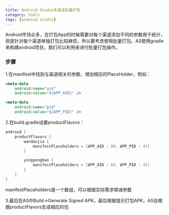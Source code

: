 ```yaml
---
title: Android Studio多渠道批量打包
category: tools
tags: [android studio]
---
```


Android市场众多，在打包App的时候需要对每个渠道添加不同的参数用于统计，但是针对每个渠道单独打包比较麻烦，所以要考虑使用批量打包。AS使用gradle来构建android项目，我们可以利用来进行批量打包操作。
<!-- more -->

### 步骤 ###

1.在manifest中找到与渠道相关的参数，增加相应的PlaceHolder，例如：
```xml
<meta-data
	android:name="aid"
	android:value="${APP_AID}" />

<meta-data
	android:name="pid"
	android:value="${APP_PID}" />
```

2.在build.gradle设置productFlavors：
```groovy
android {
	productFlavors {
		wandoujia {
			manifestPlaceholders = [APP_AID : 80, APP_PID : 43]
		}

		yingyongbao {
			manifestPlaceholders = [APP_AID : 60, APP_PID : 45]
		}
	}
}
```
manifestPlaceholders是一个数组，可以根据实际需求增减参数

3.最后在AS中Build->Generate Signed APK，最后根据提示打包APK，AS会根据productFlavors生成相应的包